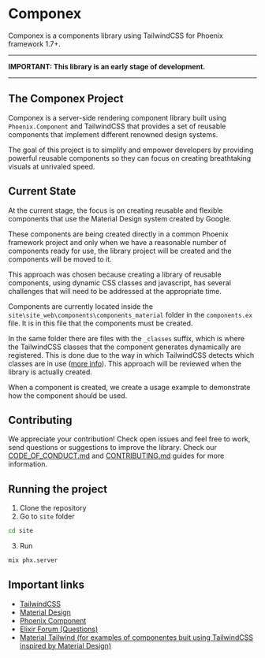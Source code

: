 # Componex

Componex is a components library using TailwindCSS for Phoenix framework 1.7+.

---
**IMPORTANT: This library is an early stage of development.**

---

## The Componex Project

Componex is a server-side rendering component library built using `Phoenix.Component` and TailwindCSS that provides a set of reusable components that implement different renowned design systems.

The goal of this project is to simplify and empower developers by providing powerful reusable components so they can focus on creating breathtaking visuals at unrivaled speed.

## Current State

At the current stage, the focus is on creating reusable and flexible components that use the Material Design system created by Google.

These components are being created directly in a common Phoenix framework project and only when we have a reasonable number of components ready for use, the library project will be created and the components will be moved to it.

This approach was chosen because creating a library of reusable components, using dynamic CSS classes and javascript, has several challenges that will need to be addressed at the appropriate time.

Components are currently located inside the `site\site_web\components\components_material` folder in the `components.ex` file. It is in this file that the components must be created.

In the same folder there are files with the `_classes` suffix, which is where the TailwindCSS classes that the component generates dynamically are registered. This is done due to the way in which TailwindCSS detects which classes are in use ([more info](https://tailwindcss.com/docs/content-configuration#configuring-source-paths)). This approach will be reviewed when the library is actually created.

When a component is created, we create a usage example to demonstrate how the component should be used.

## Contributing

We appreciate your contribution! Check open issues and feel free to work, send questions or suggestions to improve the library.
Check our [CODE_OF_CONDUCT.md](CODE_OF_CONDUCT.md) and [CONTRIBUTING.md](CONTRIBUTING.md) guides for more information.

## Running the project

1. Clone the repository
2. Go to `site` folder

```bash
cd site
```
3. Run
```bash
mix phx.server
```

## Important links

- [TailwindCSS](https://tailwindcss.com/)
- [Material Design](https://m3.material.io/)
- [Phoenix Component](https://hexdocs.pm/phoenix_live_view/Phoenix.Component.html)
- [Elixir Forum (Questions)](https://elixirforum.com/)
- [Material Tailwind (for examples of componentes buit using TailwindCSS inspired by Material Design)](https://www.material-tailwind.com/docs/html/installation)